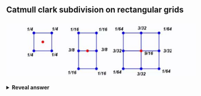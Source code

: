 ## Catmull clark subdivision on rectangular grids<br><br><img src="../../../../../media/paste-655f2fea689e5d581a5f3801129484ab7f706c23.jpg">
<details>
<summary><b>Reveal answer</b></summary>
New vertices may occur on a face, on an edge, or at an original vertex<br><br><b>C2 continuity</b> except at <b>extraordinary points where C1 contiuity </b>is achieved with special choices of weight
</details>
